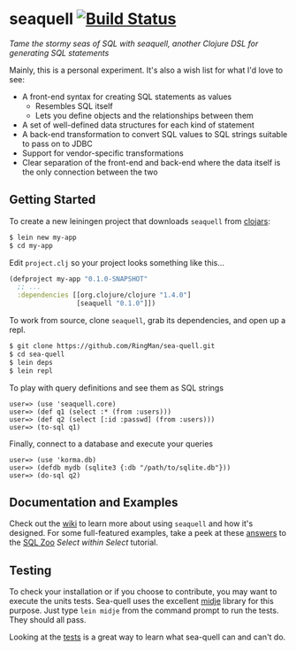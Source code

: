 seaquell [![Build Status](https://travis-ci.org/RingMan/sea-quell.png)](https://travis-ci.org/RingMan/sea-quell)
=========

*Tame the stormy seas of SQL with seaquell, another Clojure DSL for generating SQL statements*

Mainly, this is a personal experiment.  It's also a wish list for what I'd love to see:

* A front-end syntax for creating SQL statements as values
  * Resembles SQL itself
  * Lets you define objects and the relationships between them
* A set of well-defined data structures for each kind of statement
* A back-end transformation to convert SQL values to SQL strings suitable to pass on to JDBC
* Support for vendor-specific transformations
* Clear separation of the front-end and back-end where the data itself is the only connection between the two

## Getting Started
To create a new leiningen project that downloads `seaquell` from [clojars](https://clojars.org/seaquell):
```bash
$ lein new my-app
$ cd my-app
```
Edit `project.clj` so your project looks something like this...
```clojure
(defproject my-app "0.1.0-SNAPSHOT"
  ;; ...
  :dependencies [[org.clojure/clojure "1.4.0"]
                 [seaquell "0.1.0"]])
```

To work from source, clone `seaquell`, grab its dependencies, and open up a repl.

```bash
$ git clone https://github.com/RingMan/sea-quell.git
$ cd sea-quell
$ lein deps
$ lein repl
```

To play with query definitions and see them as SQL strings

```
user=> (use 'seaquell.core)
user=> (def q1 (select :* (from :users)))
user=> (def q2 (select [:id :passwd] (from :users)))
user=> (to-sql q1)
```

Finally, connect to a database and execute your queries

```
user=> (use 'korma.db)
user=> (defdb mydb (sqlite3 {:db "/path/to/sqlite.db"}))
user=> (do-sql q2)
```
## Documentation and Examples
Check out the [wiki](https://github.com/RingMan/sea-quell/wiki) to learn more about using `seaquell`
and how it's designed. For some full-featured examples, take a peek at these [answers](src/seaquell/zoo/select_within_select.clj)
to the [SQL Zoo](http://sqlzoo.net) *Select within Select* tutorial.

## Testing
To check your installation or if you choose to contribute, you may want to execute the units tests.
Sea-quell uses the excellent [midje](https://github.com/marick/Midje) library for this purpose.
Just type `lein midje` from the command prompt to run the tests.  They should all pass.

Looking at the [tests](test/seaquell/core_test.clj) is a great way to learn what sea-quell can and can't do.
